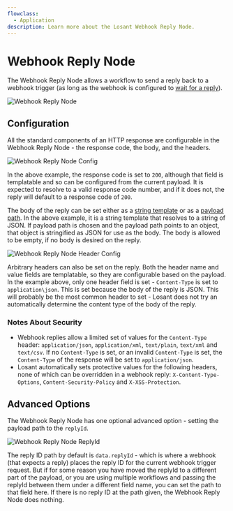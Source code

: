 ```yaml
---
flowclass:
  - Application
description: Learn more about the Losant Webhook Reply Node.
---
```


# Webhook Reply Node

The Webhook Reply Node allows a workflow to send a reply back to a webhook trigger (as long as the webhook is configured to [wait for a reply](/applications/webhooks/#custom-replies)).

![Webhook Reply Node](/images/workflows/outputs/webhook-reply-node.png "Webhook Reply Node")

## Configuration

All the standard components of an HTTP response are configurable in the Webhook Reply Node - the response code, the body, and the headers.

![Webhook Reply Node Config](/images/workflows/outputs/webhook-reply-node-config.png "Webhook Reply Node Config")

In the above example, the response code is set to `200`, although that field is templatable and so can be configured from the current payload. It is expected to resolve to a valid response code number, and if it does not, the reply will default to a response code of `200`.

The body of the reply can be set either as a [string template](/workflows/accessing-payload-data/#string-templates) or as a [payload path](/workflows/accessing-payload-data/#payload-paths). In the above example, it is a string template that resolves to a string of JSON. If payload path is chosen and the payload path points to an object, that object is stringified as JSON for use as the body. The body is allowed to be empty, if no body is desired on the reply.

![Webhook Reply Node Header Config](/images/workflows/outputs/webhook-reply-node-header-config.png "Webhook Reply Node Header Config")

Arbitrary headers can also be set on the reply. Both the header name and value fields are templatable, so they are configurable based on the payload. In the example above, only one header field is set - `Content-Type` is set to `application\json`. This is set because the body of the reply is JSON. This will probably be the most common header to set - Losant does not try an automatically determine the content type of the body of the reply.

### Notes About Security

* Webhook replies allow a limited set of values for the `Content-Type` header: `application/json`, `application/xml`, `text/plain`, `text/xml` and `text/csv`. If no `Content-Type` is set, or an invalid `Content-Type` is set, the `Content-Type` of the response will be set to `application/json`.
* Losant automatically sets protective values for the following headers, none of which can be overridden in a webhook reply: `X-Content-Type-Options`, `Content-Security-Policy` and `X-XSS-Protection`.

## Advanced Options

The Webhook Reply Node has one optional advanced option - setting the payload path to the `replyId`.

![Webhook Reply Node ReplyId](/images/workflows/outputs/webhook-reply-node-replyid.png "Webhook Reply Node ReplyId")

The reply ID path by default is `data.replyId` - which is where a webhook (that expects a reply) places the reply ID for the current webhook trigger request. But if for some reason you have moved the replyId to a different part of the payload, or you are using multiple workflows and passing the replyId between them under a different field name, you can set the path to that field here. If there is no reply ID at the path given, the Webhook Reply Node does nothing.
